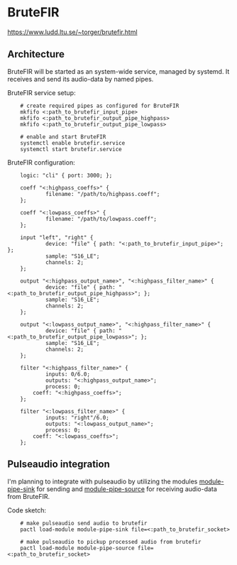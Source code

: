 # BruteFIR

https://www.ludd.ltu.se/~torger/brutefir.html


## Architecture

BruteFIR will be started as an system-wide service, managed by systemd. It receives and send its audio-data by named pipes.


BruteFIR service setup:

        # create required pipes as configured for BruteFIR
        mkfifo <:path_to_brutefir_input_pipe>
        mkfifo <:path_to_brutefir_output_pipe_highpass>
        mkfifo <:path_to_brutefir_output_pipe_lowpass>

        # enable and start BruteFIR
        systemctl enable brutefir.service
        systemctl start brutefir.service

        
BruteFIR configuration:

        logic: "cli" { port: 3000; };

        coeff "<:highpass_coeffs>" {
                filename: "/path/to/highpass.coeff";
        };

        coeff "<:lowpass_coeffs>" {
                filename: "/path/to/lowpass.coeff";
        };

        input "left", "right" {
                device: "file" { path: "<:path_to_brutefir_input_pipe>"; };
                sample: "S16_LE";
                channels: 2;
        };

        output "<:highpass_output_name>", "<:highpass_filter_name>" {
                device: "file" { path: "<:path_to_brutefir_output_pipe_highpass>"; };
                sample: "S16_LE";
                channels: 2;
        };

        output "<:lowpass_output_name>", "<:highpass_filter_name>" {
                device: "file" { path: "<:path_to_brutefir_output_pipe_lowpass>"; };
                sample: "S16_LE";
                channels: 2;
        };

        filter "<:highpass_filter_name>" {
                inputs: 0/6.0;
                outputs: "<:highpass_output_name>";
                process: 0;
            coeff: "<:highpass_coeffs>";
        };

        filter "<:lowpass_filter_name>" {
                inputs: "right"/6.0;
                outputs: "<:lowpass_output_name>";
                process: 0;
            coeff: "<:lowpass_coeffs>";
        };


## Pulseaudio integration

I'm planning to integrate with pulseaudio by utilizing the modules [module-pipe-sink](https://www.freedesktop.org/wiki/Software/PulseAudio/Documentation/User/Modules/#index1h3) for sending and [module-pipe-source](https://www.freedesktop.org/wiki/Software/PulseAudio/Documentation/User/Modules/#index1h3) for receiving audio-data from BruteFIR.


Code sketch:

        # make pulseaudio send audio to brutefir
        pactl load-module module-pipe-sink file=<:path_to_brutefir_socket>
        
        # make pulseaudio to pickup processed audio from brutefir
        pactl load-module module-pipe-source file=<:path_to_brutefir_socket>

